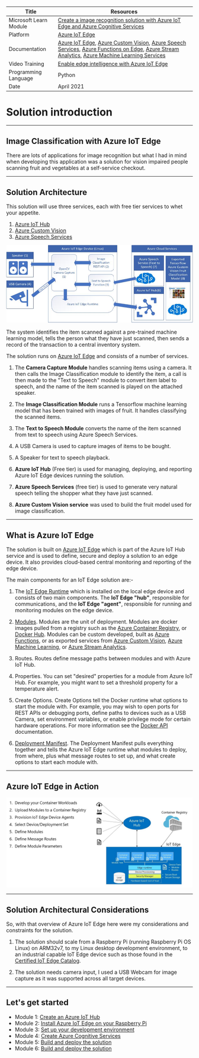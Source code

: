 
|Title |Resources|
|----|---|
|Microsoft Learn Module| [Create a image recognition solution with Azure IoT Edge and Azure Cognitive Services](http://docs.microsoft.com/learn/?WT.mc_id=iot-0000-dglover)|
|Platform| [Azure IoT Edge](https://docs.microsoft.com/azure/iot-edge/?WT.mc_id=iot-0000-dglover)|
|Documentation | [Azure IoT Edge](https://docs.microsoft.com/azure/iot-edge/?WT.mc_id=iot-0000-dglover), [Azure Custom Vision](https://docs.microsoft.com/azure/cognitive-services/custom-vision-service/getting-started-build-a-classifier/?WT.mc_id=iot-0000-dglover), [Azure Speech Services](https://docs.microsoft.com/azure/cognitive-services/speech-service/overview/?WT.mc_id=iot-0000-dglover),  [Azure Functions on Edge](https://docs.microsoft.com/azure/iot-edge/tutorial-deploy-function/?WT.mc_id=iot-0000-dglover), [Azure Stream Analytics](https://docs.microsoft.com/azure/iot-edge/tutorial-deploy-stream-analytics/?WT.mc_id=iot-0000-dglover), [Azure Machine Learning Services](https://docs.microsoft.com/azure/iot-edge/tutorial-deploy-machine-learning/?WT.mc_id=iot-0000-dglover) |
|Video Training|[Enable edge intelligence with Azure IoT Edge](https://channel9.msdn.com/events/Connect/2017/T253?WT.mc_id=iot-0000-dglover)|
|Programming Language| Python|
|Date|April 2021|

# Solution introduction

---

## Image Classification with Azure IoT Edge

There are lots of applications for image recognition but what I had in mind when developing this application was a solution for vision impaired people scanning fruit and vegetables at a self-service checkout.

---

## Solution Architecture

This solution will use three services, each with free tier services to whet your appetite.

1. [Azure IoT Hub](https://docs.microsoft.com/azure/iot-hub/?WT.mc_id=iot-0000-dglover)
2. [Azure Custom Vision](https://docs.microsoft.com/azure/cognitive-services/custom-vision-service/?WT.mc_id=iot-0000-dglover)
3. [Azure Speech Services](https://docs.microsoft.com/azure/cognitive-services/speech-service/?WT.mc_id=iot-0000-dglover)


![IoT Edge Solution Architecture](zdocs/resources/Architecture.jpg)

The system identifies the item scanned against a pre-trained machine learning model, tells the person what they have just scanned, then sends a record of the transaction to a central inventory system.

The solution runs on [Azure IoT Edge](https://docs.microsoft.com/azure/iot-edge/?WT.mc_id=iot-0000-dglover) and consists of a number of services.

1. The **Camera Capture Module** handles scanning items using a camera. It then calls the Image Classification module to identify the item, a call is then made to the "Text to Speech" module to convert item label to speech, and the name of the item scanned is played on the attached speaker.  

2. The **Image Classification Module** runs a Tensorflow machine learning model that has been trained with images of fruit. It handles classifying the scanned items.

3. The **Text to Speech Module** converts the name of the item scanned from text to speech using Azure Speech Services.

4. A USB Camera is used to capture images of items to be bought.

5. A Speaker for text to speech playback.

6. **Azure IoT Hub** (Free tier) is used for managing, deploying, and reporting Azure IoT Edge devices running the solution.

7. **Azure Speech Services** (free tier) is used to generate very natural speech telling the shopper what they have just scanned.

8. **Azure Custom Vision service** was used to build the fruit model used for image classification.

---

## What is Azure IoT Edge

The solution is built on [Azure IoT Edge](https://docs.microsoft.com/azure/iot-edge/?WT.mc_id=iot-0000-dglover) which is part of the Azure IoT Hub service and is used to define, secure and deploy a solution to an edge device. It also provides cloud-based central monitoring and reporting of the edge device.

The main components for an IoT Edge solution are:-

1. The [IoT Edge Runtime](https://docs.microsoft.com/azure/iot-edge/iot-edge-runtime/?WT.mc_id=iot-0000-dglover) which is installed on the local edge device and consists of two main components. The **IoT Edge "hub"**, responsible for communications, and the **IoT Edge "agent"**, responsible for running and monitoring modules on the edge device.

2. [Modules](https://docs.microsoft.com/azure/iot-edge/iot-edge-modules/?WT.mc_id=iot-0000-dglover). Modules are the unit of deployment. Modules are docker images pulled from a registry such as the [Azure Container Registry](https://azure.microsoft.com/services/container-registry/?WT.mc_id=iot-0000-dglover), or [Docker Hub](https://hub.docker.com/). Modules can be custom developed, built as [Azure Functions](https://docs.microsoft.com/azure/iot-edge/tutorial-deploy-function/?WT.mc_id=iot-0000-dglover), or as exported services from [Azure Custom Vision](https://docs.microsoft.com/azure/iot-edge/tutorial-deploy-stream-analytics/?WT.mc_id=iot-0000-dglover), [Azure Machine Learning](https://docs.microsoft.com/azure/iot-edge/tutorial-deploy-machine-learning/?WT.mc_id=iot-0000-dglover), or [Azure Stream Analytics](https://docs.microsoft.com/azure/iot-edge/tutorial-deploy-stream-analytics/?WT.mc_id=iot-0000-dglover).

3. Routes. Routes define message paths between modules and with Azure IoT Hub.

4. Properties. You can set "desired" properties for a module from Azure IoT Hub. For example, you might want to set a threshold property for a temperature alert.

5. Create Options. Create Options tell the Docker runtime what options to start the module with. For example, you may wish to open ports for REST APIs or debugging ports, define paths to devices such as a USB Camera, set environment variables, or enable privilege mode for certain hardware operations. For more information see the [Docker API](https://docs.docker.com/engine/api/latest/) documentation.

6. [Deployment Manifest](https://docs.microsoft.com/azure/iot-edge/module-composition/?WT.mc_id=iot-0000-dglover). The Deployment Manifest pulls everything together and tells the Azure IoT Edge runtime what modules to deploy, from where, plus what message routes to set up, and what create options to start each module with.

---

## Azure IoT Edge in Action

![iot edge in action](zdocs/resources/iot-edge-in-action.jpg)

---

## Solution Architectural Considerations

So, with that overview of Azure IoT Edge here were my considerations and constraints for the solution.

1. The solution should scale from a Raspberry Pi (running Raspberry Pi OS Linux) on ARM32v7, to my Linux desktop development environment, to an industrial capable IoT Edge device such as those found in the [Certified IoT Edge Catalog](https://catalog.azureiotsolutions.com/).

2. The solution needs camera input, I used a USB Webcam for image capture as it was supported across all target devices.

---

## Let's get started

<!-- [Home](../../README.md) -->

* Module 1: [Create an Azure IoT Hub](zdocs/module_1_create_iot_hub/README.md)
* Module 2: [Install Azure IoT Edge on your Raspberry Pi](zdocs/module_2_install_azure_iot_edge/README.md)
* Module 3: [Set up your development environment](zdocs/module_3_set_up_computer/README.md)
* Module 4: [Create Azure Cognitive Services](zdocs/module_4_create_azure_resources/README.md)
* Module 5: [Build and deploy the solution](zdocs/module_5_building_the_solution/README.md)
* Module 6: [Build and deploy the solution](zdocs/module_6_camera_settings/README.md)
